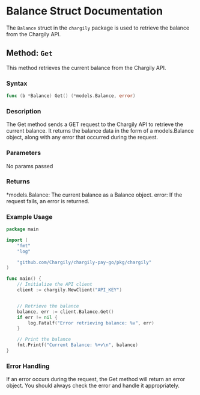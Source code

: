 # Balance Struct Documentation

The `Balance` struct in the `chargily` package is used to retrieve the balance from the Chargily API.

## Method: `Get`

This method retrieves the current balance from the Chargily API.

### Syntax

```go
func (b *Balance) Get() (*models.Balance, error)
```

### Description

The Get method sends a GET request to the Chargily API to retrieve the current balance.
It returns the balance data in the form of a models.Balance object, along with any error that occurred during the request.

### Parameters

No params passed

### Returns

\*models.Balance: The current balance as a Balance object.
error: If the request fails, an error is returned.

### Example Usage

```go
package main

import (
    "fmt"
    "log"

    "github.com/Chargily/chargily-pay-go/pkg/chargily"
)

func main() {
    // Initialize the API client
    client := chargily.NewClient("API_KEY")


    // Retrieve the balance
    balance, err := client.Balance.Get()
    if err != nil {
        log.Fatalf("Error retrieving balance: %v", err)
    }

    // Print the balance
    fmt.Printf("Current Balance: %+v\n", balance)
}
```

### Error Handling

If an error occurs during the request, the Get method will return an error object. You should always check the error and handle it appropriately.
